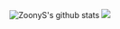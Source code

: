 ![ZoonyS's github stats](https://github-readme-stats.vercel.app/api?username=ZoonyS&count_private=true&show_icons=true&include_all_commits=true&theme=radical)
![](https://media.discordapp.net/attachments/917840518535340093/928270161893539840/chonker.png?width=150&height=220)
<!---
ZoonyS/ZoonyS is a ✨ special ✨ repository because its `README.md` (this file) appears on your GitHub profile.
You can click the Preview link to take a look at your changes.
--->
